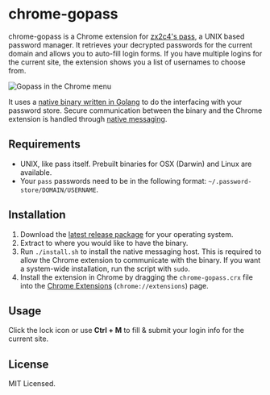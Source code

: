 chrome-gopass
=======

chrome-gopass is a Chrome extension for [zx2c4's pass](https://www.passwordstore.org/), a UNIX based password manager. It retrieves your decrypted passwords for the current domain and allows you to auto-fill login forms. If you have multiple logins for the current site, the extension shows you a list of usernames to choose from.

![Gopass in the Chrome menu](https://github.com/dannyvankooten/chrome-gopass/raw/master/assets/menu-expanded.png)

It uses a [native binary written in Golang](https://github.com/dannyvankooten/chrome-gopass/blob/master/gopass.go) to do the interfacing with your password store. Secure communication between the binary and the Chrome extension is handled through [native messaging](https://developer.chrome.com/extensions/nativeMessaging).

## Requirements

- UNIX, like pass itself. Prebuilt binaries for OSX (Darwin) and Linux are available.
- Your `pass` passwords need to be in the following format: `~/.password-store/DOMAIN/USERNAME`.

## Installation

1. Download the [latest release package](https://github.com/dannyvankooten/chrome-gopass/releases) for your operating system.
1. Extract to where you would like to have the binary.
1. Run `./install.sh` to install the native messaging host. This is required to allow the Chrome extension to communicate with the binary. If you want a system-wide installation, run the script with `sudo`.
1. Install the extension in Chrome by dragging the `chrome-gopass.crx` file into the [Chrome Extensions](chrome://extensions) (`chrome://extensions`) page.

## Usage

Click the lock icon or use **Ctrl + M** to fill & submit your login info for the current site. 

## License

MIT Licensed.
